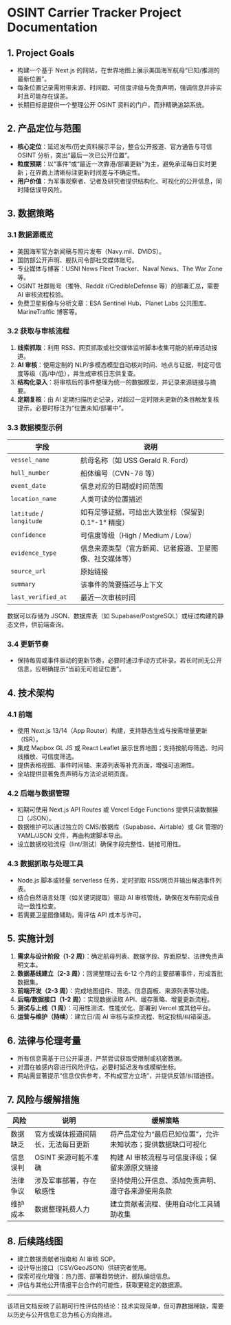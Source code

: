 # OSINT Carrier Tracker Project Documentation

## 1. Project Goals
- 构建一个基于 Next.js 的网站，在世界地图上展示美国海军航母“已知/推测的最新位置”。
- 每条位置记录需附带来源、时间戳、可信度评级与免责声明，强调信息并非实时且可能存在误差。
- 长期目标是提供一个整理公开 OSINT 资料的门户，而非精确追踪系统。

## 2. 产品定位与范围
- **核心定位**：延迟发布/历史资料展示平台，整合公开报道、官方通告与可信 OSINT 分析，突出“最后一次已公开位置”。
- **粒度预期**：以“事件”或“最近一次靠港/部署更新”为主，避免承诺每日实时更新；在界面上清晰标注更新时间差与不确定性。
- **用户价值**：为军事观察者、记者及研究者提供结构化、可视化的公开信息，同时降低误导风险。

## 3. 数据策略
### 3.1 数据源概览
- 美国海军官方新闻稿与照片发布（Navy.mil、DVIDS）。
- 国防部公开声明、舰队司令部社交媒体账号。
- 专业媒体与博客：USNI News Fleet Tracker、Naval News、The War Zone 等。
- OSINT 社群账号（推特、Reddit r/CredibleDefense 等）的部署汇总，需要 AI 审核流程校验。
- 免费卫星影像与分析文章：ESA Sentinel Hub、Planet Labs 公共图库、MarineTraffic 博客等。

### 3.2 获取与审核流程
1. **线索抓取**：利用 RSS、网页抓取或社交媒体监听脚本收集可能的航母活动报道。
2. **AI 审核**：使用定制的 NLP/多模态模型自动核对时间、地点与证据，判定可信度等级（高/中/低），并生成审核日志供复查。
3. **结构化录入**：将审核后的事件整理为统一的数据模型，并记录来源链接与摘要。
4. **定期复核**：由 AI 定期扫描历史记录，对超过一定时限未更新的条目触发复核提示，必要时标注为“位置未知/部署中”。

### 3.3 数据模型示例
| 字段 | 说明 |
| --- | --- |
| `vessel_name` | 航母名称（如 USS Gerald R. Ford） |
| `hull_number` | 船体编号（CVN-78 等） |
| `event_date` | 信息对应的日期或时间范围 |
| `location_name` | 人类可读的位置描述 |
| `latitude` / `longitude` | 如有足够证据，可给出大致坐标（保留到 0.1°-1° 精度） |
| `confidence` | 可信度等级（High / Medium / Low） |
| `evidence_type` | 信息来源类型（官方新闻、记者报道、卫星图像、社交媒体等） |
| `source_url` | 原始链接 |
| `summary` | 该事件的简要描述与上下文 |
| `last_verified_at` | 最近一次审核时间 |

数据可以存储为 JSON、数据库表（如 Supabase/PostgreSQL）或经过构建的静态文件，供前端查询。

### 3.4 更新节奏
- 保持每周或事件驱动的更新节奏，必要时通过手动方式补录。若长时间无公开信息，应明确提示“当前无可验证位置”。

## 4. 技术架构
### 4.1 前端
- 使用 Next.js 13/14（App Router）构建，支持静态生成与按需增量更新（ISR）。
- 集成 Mapbox GL JS 或 React Leaflet 展示世界地图；支持按航母筛选、时间线播放、可信度筛选。
- 提供表格视图、事件时间轴、来源列表等补充页面，增强可追溯性。
- 全站提供显著免责声明与方法论说明页面。

### 4.2 后端与数据管理
- 初期可使用 Next.js API Routes 或 Vercel Edge Functions 提供只读数据接口（JSON）。
- 数据维护可以通过独立的 CMS/数据库（Supabase、Airtable）或 Git 管理的 YAML/JSON 文件，再由构建脚本导出。
- 设立数据校验流程（lint/测试）确保字段完整性、链接可用性。

### 4.3 数据抓取与处理工具
- Node.js 脚本或轻量 serverless 任务，定时抓取 RSS/网页并输出候选事件列表。
- 结合自然语言处理（如关键词提取）驱动 AI 审核管线，确保在发布前完成自动一致性检查。
- 若需要卫星图像辅助，需评估 API 成本与许可。

## 5. 实施计划
1. **需求与设计阶段（1-2 周）**：确定航母列表、数据字段、界面原型、法律免责声明文本。
2. **数据基线建立（2-3 周）**：回溯整理过去 6-12 个月的主要部署事件，形成首批数据集。
3. **前端开发（2-3 周）**：完成地图组件、筛选、信息面板、来源列表等功能。
4. **后端/数据接口（1-2 周）**：实现数据读取 API、缓存策略、增量更新流程。
5. **测试与上线（1 周）**：可用性测试、性能优化、部署到 Vercel 或其他平台。
6. **运营与维护（持续）**：建立日/周 AI 审核与监控流程、制定投稿/纠错渠道。

## 6. 法律与伦理考量
- 所有信息需基于已公开渠道，严禁尝试获取受限制或机密数据。
- 对潜在敏感内容进行风险评估，必要时延迟发布或模糊坐标。
- 网站需显著提示“信息仅供参考，不构成官方立场”，并提供反馈/纠错途径。

## 7. 风险与缓解措施
| 风险 | 说明 | 缓解策略 |
| --- | --- | --- |
| 数据缺乏 | 官方或媒体报道间隔长，无法每日更新 | 将产品定位为“最后已知位置”，允许未知状态；提供数据缺口可视化 |
| 信息误判 | OSINT 来源可能不准确 | 构建 AI 审核流程与可信度评级；保留来源原文链接 |
| 法律争议 | 涉及军事部署，存在敏感性 | 坚持使用公开信息、添加免责声明、遵守各来源使用条款 |
| 维护成本 | 数据整理耗费人力 | 建立贡献者流程、使用自动化工具辅助收集 |

## 8. 后续路线图
- 建立数据贡献者指南和 AI 审核 SOP。
- 设计导出接口（CSV/GeoJSON）供研究者使用。
- 探索可视化增强：热力图、部署趋势统计、舰队编组信息。
- 评估与其他公开情报平台合作的可能性，获取更稳定的数据源。

---

该项目文档反映了前期可行性评估的结论：技术实现简单，但可靠数据稀缺，需要以历史与公开信息汇总为核心方向推进。
